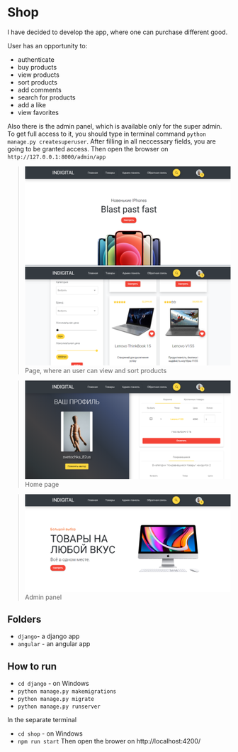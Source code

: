 # Shop
 I have decided to develop the app, where one can purchase different good.<br/>

 User has an opportunity to:
  * authenticate
  * buy products
  * view products
  * sort products
  * add comments
  * search for products 
  * add a like
  * view favorites

Also there is the admin panel, which is available only for the super admin. To get full access to it, you should type in terminal command `python manage.py createsuperuser`. After filling in all  neccessary fields, you are going to be granted access. Then open the browser on `http://127.0.0.1:8000/admin/app`

> ![Screenshot](screenshots/screen1.png)
> ![Screenshot](screenshots/screen2.PNG)
> Page, where an user can view and sort products

> ![Screenshot](screenshots/screen4.PNG)
> Home page

> ![Screenshot](screenshots/screen3.PNG)
> Admin panel

## Folders
* `django`- a django app
* `angular` - an angular app

## How to run 
* `cd django` - on Windows
* `python manage.py makemigrations`
* `python manage.py migrate`
* `python manage.py runserver`<br/>

In the separate terminal 

* `cd shop` - on Windows
* `npm run start` 
Then open the brower on http://localhost:4200/ 
